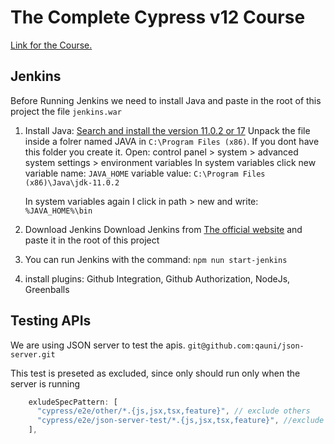 # The Complete Cypress v12 Course

[Link for the Course.](https://www.udemy.com/course/cypress-io-master-class)

## Jenkins

Before Running Jenkins we need to install Java and paste in the root of this project the file `jenkins.war`

1.  Install Java:
    [Search and install the version 11.0.2 or 17](https://jdk.java.net/archive/)
    Unpack the file inside a folrer named JAVA in `C:\Program Files (x86)`. If you dont have this folder you create it.
    Open: control panel > system > advanced system settings > environment variables
    In system variables click new
    variable name: `JAVA_HOME`
    variable value: `C:\Program Files (x86)\Java\jdk-11.0.2`

    In system variables again I click in path > new and write: `%JAVA_HOME%\bin`

2.  Download Jenkins
    Download Jenkins from [The official website](https://www.jenkins.io/download/) and paste it in the root of this project

3.  You can run Jenkins with the command: `npm nun start-jenkins`

4.  install plugins: Github Integration, Github Authorization, NodeJs, Greenballs

## Testing APIs

We are using JSON server to test the apis. `git@github.com:qauni/json-server.git`

This test is preseted as excluded, since only should run only when the server is running

```javascript
    exludeSpecPattern: [
      "cypress/e2e/other/*.{js,jsx,tsx,feature}", // exclude others
      "cypress/e2e/json-server-test/*.{js,jsx,tsx,feature}", //exclude the json server specific tests
    ],
```
